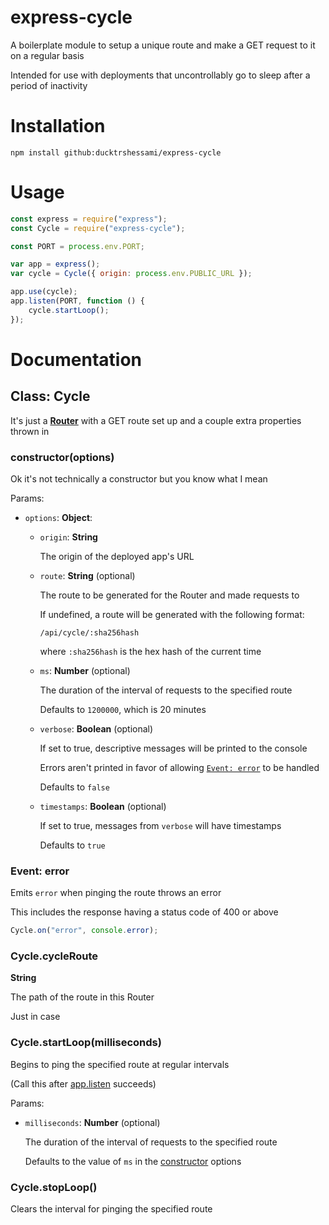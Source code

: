 # express-cycle

A boilerplate module to setup a unique route and make a GET request to it on a regular basis

Intended for use with deployments that uncontrollably go to sleep after a period of inactivity

# Installation

```
npm install github:ducktrshessami/express-cycle
```

# Usage

```js
const express = require("express");
const Cycle = require("express-cycle");

const PORT = process.env.PORT;

var app = express();
var cycle = Cycle({ origin: process.env.PUBLIC_URL });

app.use(cycle);
app.listen(PORT, function () {
    cycle.startLoop();
});
```

# Documentation

## Class: Cycle

It's just a [**Router**](https://expressjs.com/en/4x/api.html#router) with a GET route set up and a couple extra properties thrown in

### constructor(options)

Ok it's not technically a constructor but you know what I mean

Params:
- `options`: **Object**:
    - `origin`: **String**

        The origin of the deployed app's URL

    - `route`: **String** (optional)

        The route to be generated for the Router and made requests to
        
        If undefined, a route will be generated with the following format:

        ```
        /api/cycle/:sha256hash
        ```

        where `:sha256hash` is the hex hash of the current time

    - `ms`: **Number** (optional)

        The duration of the interval of requests to the specified route

        Defaults to `1200000`, which is 20 minutes

    - `verbose`: **Boolean** (optional)

        If set to true, descriptive messages will be printed to the console

        Errors aren't printed in favor of allowing [`Event: error`]() to be handled

        Defaults to `false`

    - `timestamps`: **Boolean** (optional)

        If set to true, messages from `verbose` will have timestamps

        Defaults to `true`

### Event: error

Emits `error` when pinging the route throws an error

This includes the response having a status code of 400 or above

```js
Cycle.on("error", console.error);
```

### Cycle.cycleRoute

**String**

The path of the route in this Router

Just in case

### Cycle.startLoop(milliseconds)

Begins to ping the specified route at regular intervals

(Call this after [app.listen](https://expressjs.com/en/4x/api.html#app.listen) succeeds)

Params:
- `milliseconds`: **Number** (optional)

    The duration of the interval of requests to the specified route

    Defaults to the value of `ms` in the [constructor]() options

### Cycle.stopLoop()

Clears the interval for pinging the specified route
